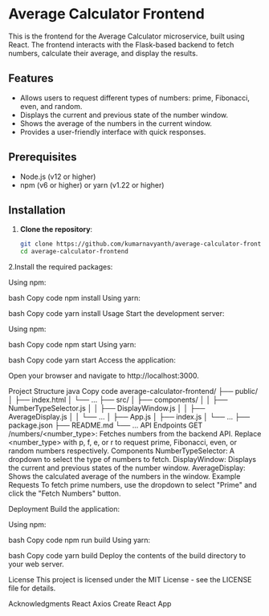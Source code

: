 # Average Calculator Frontend

This is the frontend for the Average Calculator microservice, built using React. The frontend interacts with the Flask-based backend to fetch numbers, calculate their average, and display the results.

## Features

- Allows users to request different types of numbers: prime, Fibonacci, even, and random.
- Displays the current and previous state of the number window.
- Shows the average of the numbers in the current window.
- Provides a user-friendly interface with quick responses.

## Prerequisites

- Node.js (v12 or higher)
- npm (v6 or higher) or yarn (v1.22 or higher)

## Installation

1. **Clone the repository**:

   ```bash
   git clone https://github.com/kumarnavyanth/average-calculator-frontend.git
   cd average-calculator-frontend
2.Install the required packages:

Using npm:

bash
Copy code
npm install
Using yarn:

bash
Copy code
yarn install
Usage
Start the development server:

Using npm:

bash
Copy code
npm start
Using yarn:

bash
Copy code
yarn start
Access the application:

Open your browser and navigate to http://localhost:3000.

Project Structure
java
Copy code
average-calculator-frontend/
├── public/
│   ├── index.html
│   └── ...
├── src/
│   ├── components/
│   │   ├── NumberTypeSelector.js
│   │   ├── DisplayWindow.js
│   │   ├── AverageDisplay.js
│   │   └── ...
│   ├── App.js
│   ├── index.js
│   └── ...
├── package.json
├── README.md
└── ...
API Endpoints
GET /numbers/<number_type>: Fetches numbers from the backend API. Replace <number_type> with p, f, e, or r to request prime, Fibonacci, even, or random numbers respectively.
Components
NumberTypeSelector: A dropdown to select the type of numbers to fetch.
DisplayWindow: Displays the current and previous states of the number window.
AverageDisplay: Shows the calculated average of the numbers in the window.
Example Requests
To fetch prime numbers, use the dropdown to select "Prime" and click the "Fetch Numbers" button.

Deployment
Build the application:

Using npm:

bash
Copy code
npm run build
Using yarn:

bash
Copy code
yarn build
Deploy the contents of the build directory to your web server.

License
This project is licensed under the MIT License - see the LICENSE file for details.

Acknowledgments
React
Axios
Create React App

